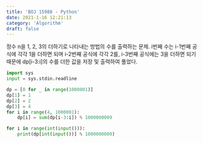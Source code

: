 ```yaml
---
title: 'BOJ 15988 - Python'
date: 2021-1-16 12:21:13
category: 'Algorithm'
draft: false
---
```

정수 n을 1, 2, 3의 더하기로 나타내는 방법의 수를 출력하는 문제. i번째 수는 i-1번째 공식에 각각 1을 더하면 되며 i-2번째 공식에 각각 2를, i-3번째 공식에는 3을 더하면 되기 때문에 dp[i-3:i]의 수를 더한 값을 저장 및 출력하여 풀었다.
```python
import sys
input = sys.stdin.readline

dp = [0 for _ in range(1000001)]
dp[1] = 1
dp[2] = 2
dp[3] = 4
for i in range(4, 1000001):
    dp[i] = sum(dp[i-3:i]) % 1000000009

for i in range(int(input())):
    print(dp[int(input())] % 1000000009)

```